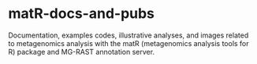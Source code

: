 matR-docs-and-pubs
==================

Documentation, examples codes, illustrative analyses, and images related to metagenomics analysis with the matR (metagenomics analysis tools for R) package and MG-RAST annotation server.
